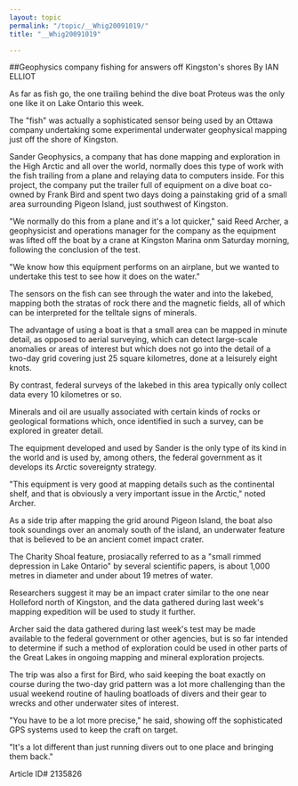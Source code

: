```yaml
---
layout: topic
permalink: "/topic/__Whig20091019/"
title: "__Whig20091019"

---
```


##Geophysics company fishing for answers off Kingston's shores
By IAN ELLIOT

<div class="column2">


As far as fish go, the one trailing behind the dive boat Proteus was the only one like it on Lake Ontario this week.

The "fish" was actually a sophisticated sensor being used by an Ottawa company undertaking some experimental underwater geophysical mapping just off the shore of Kingston.

Sander Geophysics, a company that has done mapping and exploration in the High Arctic and all over the world, normally does this type of work with the fish trailing from a plane and relaying data to computers inside. For this project, the company put the trailer full of equipment on a dive boat co-owned by Frank Bird and spent two days doing a painstaking grid of a small area surrounding Pigeon Island, just southwest of Kingston.

"We normally do this from a plane and it's a lot quicker," said Reed Archer, a geophysicist and operations manager for the company as the equipment was lifted off the boat by a crane at Kingston Marina onm Saturday morning, following the conclusion of the test.

"We know how this equipment performs on an airplane, but we wanted to undertake this test to see how it does on the water."

The sensors on the fish can see through the water and into the lakebed, mapping both the stratas of rock there and the magnetic fields, all of which can be interpreted for the telltale signs of minerals.

The advantage of using a boat is that a small area can be mapped in minute detail, as opposed to aerial surveying, which can detect large-scale anomalies or areas of interest but which does not go into the detail of a two-day grid covering just 25 square kilometres, done at a leisurely eight knots.

By contrast, federal surveys of the lakebed in this area typically only collect data every 10 kilometres or so.

Minerals and oil are usually associated with certain kinds of rocks or geological formations which, once identified in such a survey, can be explored in greater detail.

The equipment developed and used by Sander is the only type of its kind in the world and is used by, among others, the federal government as it develops its Arctic sovereignty strategy.

"This equipment is very good at mapping details such as the continental shelf, and that is obviously a very important issue in the Arctic," noted Archer.

As a side trip after mapping the grid around Pigeon Island, the boat also took soundings over an anomaly south of the island, an underwater feature that is believed to be an ancient comet impact crater.

The Charity Shoal feature, prosiacally referred to as a "small rimmed depression in Lake Ontario" by several scientific papers, is about 1,000 metres in diameter and under about 19 metres of water.

Researchers suggest it may be an impact crater similar to the one near Holleford north of Kingston, and the data gathered during last week's mapping expedition will be used to study it further.

Archer said the data gathered during last week's test may be made available to the federal government or other agencies, but is so far intended to determine if such a method of exploration could be used in other parts of the Great Lakes in ongoing mapping and mineral exploration projects.

The trip was also a first for Bird, who said keeping the boat exactly on course during the two-day grid pattern was a lot more challenging than the usual weekend routine of hauling boatloads of divers and their gear to wrecks and other underwater sites of interest.

"You have to be a lot more precise," he said, showing off the sophisticated GPS systems used to keep the craft on target.

"It's a lot different than just running divers out to one place and bringing them back."

</div>

Article ID# 2135826
